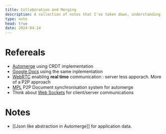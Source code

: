 ```yaml
---
title: Collaboration and Merging
description: A collection of notes that I've taken down, understanding ways to implement collabration in applications. Inspired by CRDT and Automerge
type: note
head: true
date: 2024-04-14
---
```


# Refereals

- [Automerge](https://automerge.org/) using CRDT implementation
- [Google Docs]() using the same inplementation
- [WebRTC](https://webrtc.org/) enabling **real time** communication : server less apporach. More of a P2P approach
- [MPL](https://github.com/automerge/mpl) P2P Document synchronisation system for automerge
- Think about [Web Sockets]() for client/server communications

# Notes

- [[Json like abstraction in Automerge]] for application data.

